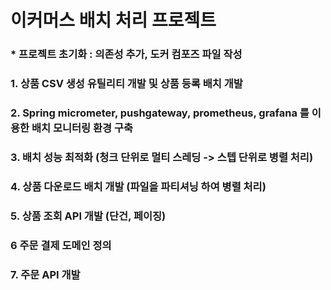 # 이커머스 배치 처리 프로젝트

###                    * 프로젝트 초기화 : 의존성 추가, 도커 컴포즈 파일 작성

### 1. 상품 CSV 생성 유틸리티 개발 및 상품 등록 배치 개발

### 2. Spring micrometer, pushgateway, prometheus, grafana 를 이용한 배치 모니터링 환경 구축

### 3. 배치 성능 최적화 (청크 단위로 멀티 스레딩 -> 스텝 단위로 병렬 처리)

### 4. 상품 다운로드 배치 개발 (파일을 파티셔닝 하여 병렬 처리)

### 5. 상품 조회 API 개발 (단건, 페이징)

### 6 주문 결제 도메인 정의

### 7. 주문 API 개발
